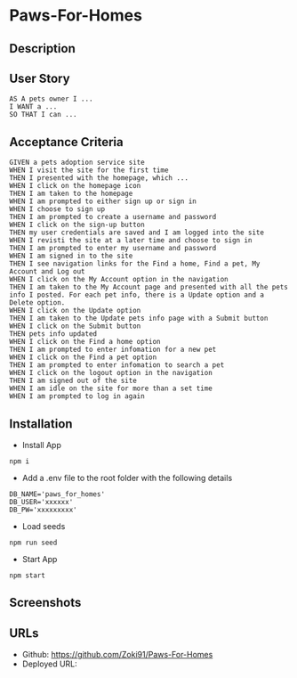 # Paws-For-Homes

## Description

## User Story
```
AS A pets owner I ...
I WANT a ...
SO THAT I can ...
```

## Acceptance Criteria
```
GIVEN a pets adoption service site
WHEN I visit the site for the first time
THEN I presented with the homepage, which ...
WHEN I click on the homepage icon
THEN I am taken to the homepage
WHEN I am prompted to either sign up or sign in
WHEN I choose to sign up
THEN I am prompted to create a username and password
WHEN I click on the sign-up button
THEN my user credentials are saved and I am logged into the site
WHEN I revisti the site at a later time and choose to sign in
THEN I am prompted to enter my username and password
WHEN I am signed in to the site
THEN I see navigation links for the Find a home, Find a pet, My Account and Log out
WHEN I click on the My Account option in the navigation
THEN I am taken to the My Account page and presented with all the pets info I posted. For each pet info, there is a Update option and a Delete option.
WHEN I click on the Update option
THEN I am taken to the Update pets info page with a Submit button
WHEN I click on the Submit button
THEN pets info updated
WHEN I click on the Find a home option
THEN I am prompted to enter infomation for a new pet
WHEN I click on the Find a pet option
THEN I am prompted to enter infomation to search a pet
WHEN I click on the logout option in the navigation
THEN I am signed out of the site
WHEN I am idle on the site for more than a set time
WHEN I am prompted to log in again

```

## Installation
* Install App
```
npm i
```

* Add a .env file to the root folder with the following details
```
DB_NAME='paws_for_homes'
DB_USER='xxxxxx'
DB_PW='xxxxxxxxx'
```

* Load seeds
```
npm run seed
```

* Start App
```
npm start
```

## Screenshots

## URLs
* Github: https://github.com/Zoki91/Paws-For-Homes  
* Deployed URL: 


